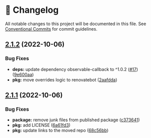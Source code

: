 <!-- markdownlint-disable --><!-- textlint-disable -->

# 📓 Changelog

All notable changes to this project will be documented in this file. See
[Conventional Commits](https://conventionalcommits.org) for commit guidelines.

## [2.1.2](https://github.com/sanity-io/react-rx/compare/v2.1.1...v2.1.2) (2022-10-06)

### Bug Fixes

- **deps:** update dependency observable-callback to ^1.0.2 ([#17](https://github.com/sanity-io/react-rx/issues/17)) ([9e600aa](https://github.com/sanity-io/react-rx/commit/9e600aa717c0ab85eb56c55ec132fef2ac9fd500))
- **pkg:** move overrides logic to renovatebot ([2aafdda](https://github.com/sanity-io/react-rx/commit/2aafdda8c7aad81efbb6d55eadaccef8bea3f86f))

## [2.1.1](https://github.com/sanity-io/react-rx/compare/v2.1.0...v2.1.1) (2022-10-06)

### Bug Fixes

- **package:** remove junk files from published package ([c373641](https://github.com/sanity-io/react-rx/commit/c3736416e96a800c109320d332347e60b97f7c0d))
- **pkg:** add LICENSE ([6a61fd3](https://github.com/sanity-io/react-rx/commit/6a61fd30b67b0f6bab2c94ab8395e33e7a31a1b7))
- **pkg:** update links to the moved repo ([68c56bb](https://github.com/sanity-io/react-rx/commit/68c56bb805fe2fd6141537299b8efb8c9bb6b245))
